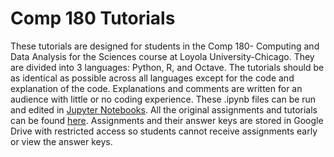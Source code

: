 # Comp 180 Tutorials
These tutorials are designed for students in the Comp 180- Computing and Data Analysis for the Sciences course at Loyola University-Chicago. They are divided into 3 languages: Python, R, and Octave. The tutorials should be as identical as possible across all languages except for the code and explanation of the code. Explanations and comments are written for an audience with little or no coding experience. These .ipynb files can be run and edited in [Jupyter Notebooks](https://docs.google.com/document/d/1hwkTspAyUvSmt1RNpX8ijrmScNQPSSFceT-rmm3yRU8/edit?usp=sharing). All the original assignments and tutorials can be found [here](https://docs.google.com/document/d/11Wo9Z1yR88HIy4Vct0-AydUL2DutCEyqBYbSIjWfBEQ/edit). Assignments and their answer keys are stored in Google Drive with restricted access so students cannot receive assignments early or view the answer keys.
